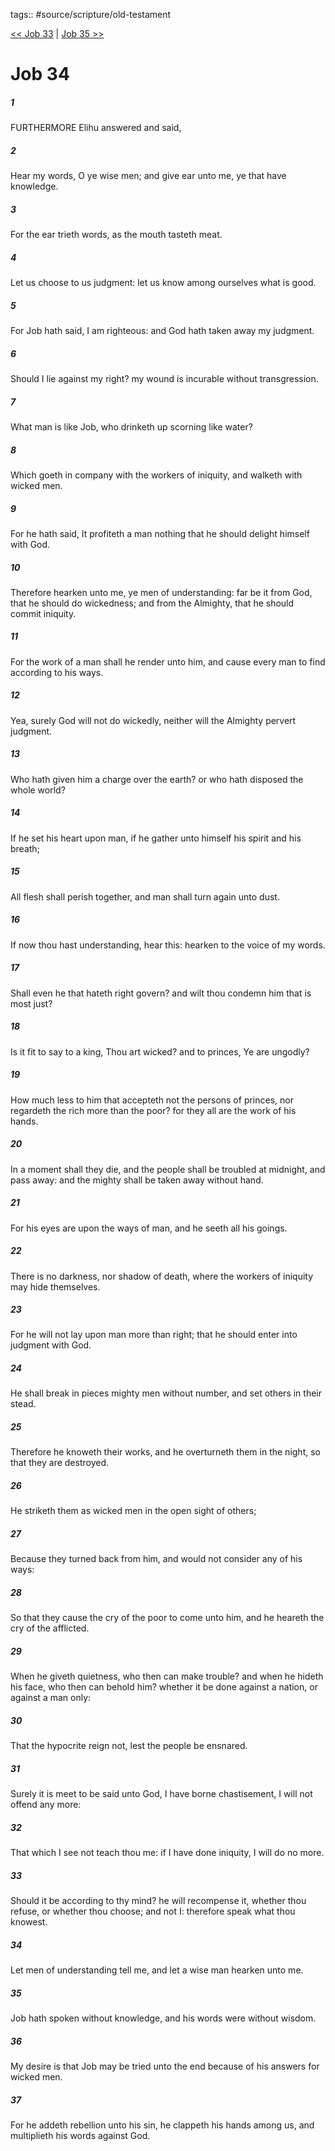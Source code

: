 tags:: #source/scripture/old-testament

[<< Job 33](/Old_Testament/18_Job/Job_33.md) | [Job 35 >>](/Old_Testament/18_Job/Job_35.md)

# Job 34

##### 1

FURTHERMORE Elihu answered and said,

##### 2

Hear my words, O ye wise men; and give ear unto me, ye that have knowledge.

##### 3

For the ear trieth words, as the mouth tasteth meat.

##### 4

Let us choose to us judgment: let us know among ourselves what is good.

##### 5

For Job hath said, I am righteous: and God hath taken away my judgment.

##### 6

Should I lie against my right? my wound is incurable without transgression.

##### 7

What man is like Job, who drinketh up scorning like water?

##### 8

Which goeth in company with the workers of iniquity, and walketh with wicked men.

##### 9

For he hath said, It profiteth a man nothing that he should delight himself with God.

##### 10

Therefore hearken unto me, ye men of understanding: far be it from God, that he should do wickedness; and from the Almighty, that he should commit iniquity.

##### 11

For the work of a man shall he render unto him, and cause every man to find according to his ways.

##### 12

Yea, surely God will not do wickedly, neither will the Almighty pervert judgment.

##### 13

Who hath given him a charge over the earth? or who hath disposed the whole world?

##### 14

If he set his heart upon man, if he gather unto himself his spirit and his breath;

##### 15

All flesh shall perish together, and man shall turn again unto dust.

##### 16

If now thou hast understanding, hear this: hearken to the voice of my words.

##### 17

Shall even he that hateth right govern? and wilt thou condemn him that is most just?

##### 18

Is it fit to say to a king, Thou art wicked? and to princes, Ye are ungodly?

##### 19

How much less to him that accepteth not the persons of princes, nor regardeth the rich more than the poor? for they all are the work of his hands.

##### 20

In a moment shall they die, and the people shall be troubled at midnight, and pass away: and the mighty shall be taken away without hand.

##### 21

For his eyes are upon the ways of man, and he seeth all his goings.

##### 22

There is no darkness, nor shadow of death, where the workers of iniquity may hide themselves.

##### 23

For he will not lay upon man more than right; that he should enter into judgment with God.

##### 24

He shall break in pieces mighty men without number, and set others in their stead.

##### 25

Therefore he knoweth their works, and he overturneth them in the night, so that they are destroyed.

##### 26

He striketh them as wicked men in the open sight of others;

##### 27

Because they turned back from him, and would not consider any of his ways:

##### 28

So that they cause the cry of the poor to come unto him, and he heareth the cry of the afflicted.

##### 29

When he giveth quietness, who then can make trouble? and when he hideth his face, who then can behold him? whether it be done against a nation, or against a man only:

##### 30

That the hypocrite reign not, lest the people be ensnared.

##### 31

Surely it is meet to be said unto God, I have borne chastisement, I will not offend any more:

##### 32

That which I see not teach thou me: if I have done iniquity, I will do no more.

##### 33

Should it be according to thy mind? he will recompense it, whether thou refuse, or whether thou choose; and not I: therefore speak what thou knowest.

##### 34

Let men of understanding tell me, and let a wise man hearken unto me.

##### 35

Job hath spoken without knowledge, and his words were without wisdom.

##### 36

My desire is that Job may be tried unto the end because of his answers for wicked men.

##### 37

For he addeth rebellion unto his sin, he clappeth his hands among us, and multiplieth his words against God.
